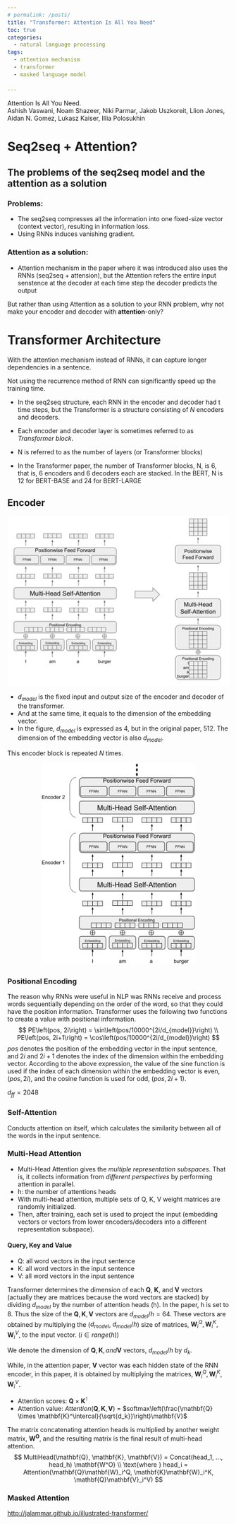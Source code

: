 ```yaml
---
# permalink: /posts/
title: "Transformer: Attention Is All You Need"
toc: true
categories:
  - natural language processing
tags:
  - attention mechanism
  - transformer
  - masked language model

---
```

Attention Is All You Need.  
Ashish Vaswani, Noam Shazeer, Niki Parmar, Jakob Uszkoreit, Llion Jones, Aidan N. Gomez, Lukasz Kaiser, Illia Polosukhin

# Seq2seq + Attention?
## The problems of the seq2seq model and the attention as a solution
### Problems:  
- The seq2seq compresses all the information into one fixed-size vector (context vector), resulting in information loss.
- Using RNNs induces vanishing gradient.  

### Attention as a solution:  
- Attention mechanism in the paper where it was introduced also uses the RNNs (seq2seq + attension), but the Attention refers the entire input senstence at the decoder at each time step the decoder predicts the output


But rather than using Attention as a solution to your RNN problem, why not make your encoder and decoder with **attention**-only?

# Transformer Architecture
With the attention mechanism instead of RNNs, it can capture longer dependencies in a sentence.

Not using the recurrence method of RNN can significantly speed up the training time.


- In the seq2seq structure, each RNN in the encoder and decoder had t time steps, but the Transformer is a structure consisting of $N$ encoders and decoders. 

- Each encoder and decoder layer is sometimes referred to as *Transformer block*.   

- N is referred to as the number of layers (or Transformer blocks)

- In the Transformer paper, the number of Transformer blocks, N, is 6, that is, 6 encoders and 6 decoders each are stacked. In the BERT, N is 12 for BERT-BASE and 24 for BERT-LARGE

## Encoder
![transformer-block](/assets/images/transformer/transformer-block.svg)
 - $d_{model}$ is the fixed input and output size of the encoder and decoder of the transformer. 
 - And at the same time, it equals to the dimension of the embedding vector.
 - In the figure, $d_{model}$ is expressed as 4, but in the original paper, 512. The dimension of the embedding vector is also $d_{model}$.

This encoder block is repeated $N$ times.

<center><img src="/assets/images/transformer/transformer-encoder.svg" width="70%" height="70%" itle="transformer-encoder"/> </center>


### Positional Encoding 
The reason why RNNs were useful in NLP was RNNs receive and process words sequentially depending on the order of the word, so that they could have the position information. Transformer uses the following two functions to create a value with positional information.
$$
PE\left(pos, 2i\right) = \sin\left(pos/10000^{2i/d_{model}}\right) \\
PE\left(pos, 2i+1\right) = \cos\left(pos/10000^{2i/d_{model}}\right)
$$
$pos$ denotes the position of the embedding vector in the input sentence, and $2i$ and $2i+1$ denotes the index of the dimension within the embedding vector. According to the above expression, the value of the sine function is used if the index of each dimension within the embedding vector is even, $(pos, 2i)$, and the cosine function is used for odd, $(pos, 2i+1)$.

$d_{ff} = 2048$

### Self-Attention
Conducts attention on itself, which calculates the similarity between all of the words in the input sentence.

### Multi-Head Attention
 - Multi-Head Attention gives the *multiple representation subspaces*. That is, it collects information from *different perspectives* by performing attention in parallel.
 - h: the number of attentions heads
 - With multi-head attention, multiple sets of Q, K, V weight matrices are randomly initialized. 
 - Then, after training, each set is used to project the input (embedding vectors or vectors from lower encoders/decoders into a different representation subspace).


#### Query, Key and Value
 - Q: all word vectors in the input sentence
 - K: all word vectors in the input sentence
 - V: all word vectors in the input sentence

Transformer determines the dimension of each $\mathbf{Q}$, $\mathbf{K}$, and $\mathbf{V}$ vectors (actually they are matrices because the word vectors are stacked) by dividing $d_{model}$ by the number of attention heads (h). In the paper, h is set to 8. Thus the size of the $\mathbf{Q}, \mathbf{K}, \mathbf{V}$ vectors are $d_{model}/h = 64$. These vectors are obtained by multiplying the ($d_{model}$, $d_{model}/h$) size of matrices, $\mathbf{W}_i^Q, \mathbf{W}_i^K, \mathbf{W}_i^V$, to the input vector. ($i \in range(h)$)

We denote the dimension of $\mathbf{Q}, \mathbf{K}, and \mathbf{V}$ vectors, $d_{model}/h$ by $d_k$.

While, in the attention paper, $\mathbf{V}$ vector was each hidden state of the RNN encoder, in this paper, it is obtained by multiplying the matrices, $\mathbf{W}_i^Q, \mathbf{W}_i^K, \mathbf{W}_i^V$.

 - Attention scores: $\mathbf{Q} \times \mathbf{K}^\intercal$
 - Attention value: $Attention(\mathbf{Q}, \mathbf{K}, \mathbf{V})$ = $softmax\left(\frac{\mathbf{Q} \times \mathbf{K}^\intercal}{\sqrt{d_k}}\right)\mathbf{V}$
  
The matrix concatenating attention heads is multiplied by another weight matrix, $\mathbf{W^O}$, and the resulting matrix is the final result of multi-head attention.
$$ MultiHead(\mathbf{Q}, \mathbf{K}, \mathbf{V}) = Concat(head_1, ..., head_h) \mathbf{W^O} \\
\text{where } head_i = Attention(\mathbf{Q}\mathbf{W}_i^Q, \mathbf{K}\mathbf{W}_i^K, \mathbf{Q}\mathbf{V}_i^V) $$

### Masked Attention





http://jalammar.github.io/illustrated-transformer/